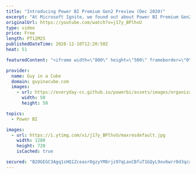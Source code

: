 ```yaml
---
title: "Introducing Power BI Premium Gen2 Preview (Dec 2020)"
excerpt: "At Microsoft Ignite, we found out about Power BI Premium Gen2. It's now available for you to use and WOW! It has changed the game! Adam walks you through what the changes are to help you level up.  Docs: https://docs.microsoft.com/power-bi/admin/service-premium-what-is#power-bi-premium-generation-2-preview"
originalUrl: https://youtube.com/watch?v=j17y_BPlhvU
type: video
price: Free
length: PT12M2S
publishedDateTime: 2020-12-10T12:20:50Z
heat: 51

featuredContent: "<iframe width=\"800\" height=\"500\" frameborder=\"0\" src=\"https://www.youtube.com/embed/j17y_BPlhvU\" allow=\"accelerometer; autoplay; encrypted-media; gyroscope; picture-in-picture\" allowfullscreen></iframe>"

provider:
  name: Guy in a Cube
  domain: guyinacube.com
  images:
    - url: https://everyday-cc.github.io/powerbi/assets/images/organizations/guyinacube.com-50x50.jpg
      width: 50
      height: 50

topics:
  - Power BI

images:
  - url: https://i.ytimg.com/vi/j17y_BPlhvU/maxresdefault.jpg
    width: 1280
    height: 720
    isCached: true

secured: "B2OGEGC3Agq1sHQ1Zceasr0gzyYM8rjz97qLaoCBfuT1GQyL9ov6wrr0d3qcaUgRGFPTpwt+g7JoMK3X4KE3pypSKv9d+Wmhf49C/9rJ0ZqUB1pV9ejJlujdfuAwz+WUnxN0cJUXJMVyrJdmMownXDuF2vrfFP5a37AuiJg92KpOkjl4pNG+VU52ECUu4vDYNQsOavdAfNlpfoiHeCFelyPtlaAqcb41iL42NV45RhQP/ytQ4LsNvPm+Ndy5ahVDQd3kau78RzDziphqUD1goF8PKYcqpPPRSVoU4za47fy5BZSc38aDZRpoFib4WfIq221UA2Qui4tf2+grWrmw6Gxw2hTkn6nS/G+mOnGWkPZyEQ9S1GqMuQJ2EFnu99F7VQEjWHJimXmFr9RX/iqeT6D5jyX0bmtsLTRDEmk4nq4=;4qFhRIaZtJxpaHsAoqKEdQ=="
---
```


